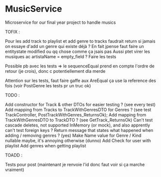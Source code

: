 # MusicService
Microservice for our final year project to handle musics

TOFIX :

Pour les add track to playlist et add genre to tracks faudrait return si jamais on essaye d'add un genre qui existe déjà ?
En fait jpense faut faire un entitystate modified ou qq chose comme ça jsais pas
Aussi ptet virer les musiques ac artistaName = empty_field ?
Faire les tests

Possible pb avec les tests => le sequenceEqual prend en compte l'ordre de retour (je crois), donc c potentiellement dla merde

Attention sur les tests, faut faire gaffe aux AreEqual ça use la reference des fois (voir PostGenre les tests pr un truc ok)

TODO :

Add constructor for Track & other DTOs for easier testing ? (see every test)
Add mapping from Tracks to TrackWithGenresDTO for Genres ? (see test TrackController, PostTrackWithGenres_ReturnsOk);
Add mapping from TrackWithGenresDTO to TrackDTO ? (see GetTrack_ReturnsOk)
Can't test cascade deletes, not supported InMemory (or mock), and also apprently can't test foreign keys ?
Return message that states what happened when adding / removing genres ? (yes)
Make Name value for Genre / Kind nullable maybe, it's annoying otherwise (dunno)
Add Check for user with playlist
Add genres when getting playlist


TOADD :

Tests pour post (maintenant je renvoie l'id donc faut voir si ça marche vraiment)